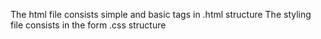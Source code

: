 The html file consists simple and basic tags in .html structure
The styling file consists in the form .css structure
